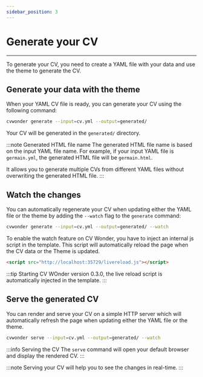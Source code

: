 ```yaml
---
sidebar_position: 3
---
```

# Generate your CV

---

To generate your CV, you need to create a YAML file with your data and use the theme to generate the CV.

## Generate your data with the theme

When your YAML CV file is ready, you can generate your CV using the following command:

```bash
cvwonder generate --input=cv.yml --output=generated/
```

Your CV will be generated in the `generated/` directory.

:::note Generated HTML file name
The generated HTML file name is based on the input YAML file name. For example, if your input YAML file is `germain.yml`, the generated HTML file will be `germain.html`.

It allows you to generate multiple CVs from different YAML files without overwriting the generated HTML file.
:::

## Watch the changes

You can automatically regenerate your CV when updating either the YAML file or the theme by adding the `--watch` flag to the `generate` command:

```bash
cvwonder generate --input=cv.yml --output=generated/ --watch
```

To enable the watch feature on CV Wonder, you have to inject an internal js script in the template. This script will automatically reload the page when the CV data or the Theme is updated.

```html
<script src="http://localhost:35729/livereload.js"></script>
```

:::tip
Starting CV WOnder version 0.3.0, the live reload script is automatically injected in the template.
:::

## Serve the generated CV

You can render and serve your CV on a simple HTTP server which will automatically refresh the page when updating either the YAML file or the theme.

```bash
cvwonder serve --input=cv.yml --output=generated/ --watch
```

:::info Serving the CV
The `serve` command will open your default browser and display the rendered CV.
:::

:::note
Serving your CV will help you to see the changes in real-time.
:::